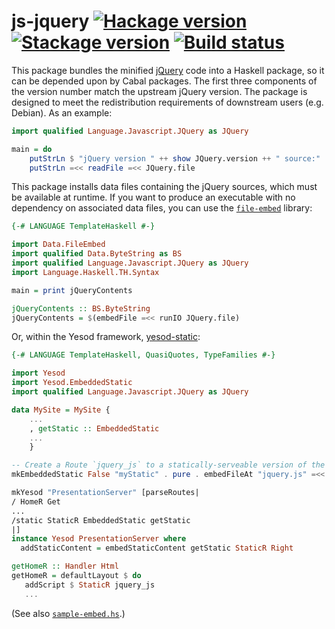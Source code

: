 # js-jquery [![Hackage version](https://img.shields.io/hackage/v/js-jquery.svg?label=Hackage)](https://hackage.haskell.org/package/js-jquery) [![Stackage version](https://www.stackage.org/package/js-jquery/badge/nightly?label=Stackage)](https://www.stackage.org/package/js-jquery) [![Build status](https://img.shields.io/github/workflow/status/ndmitchell/js-jquery/ci/master.svg)](https://github.com/ndmitchell/js-jquery/actions)

This package bundles the minified [jQuery](http://jquery.com/) code into a Haskell package,
so it can be depended upon by Cabal packages. The first three components of
the version number match the upstream jQuery version. The package is designed
to meet the redistribution requirements of downstream users (e.g. Debian).
As an example:

```haskell
import qualified Language.Javascript.JQuery as JQuery

main = do
    putStrLn $ "jQuery version " ++ show JQuery.version ++ " source:"
    putStrLn =<< readFile =<< JQuery.file
```

This package installs data files containing the jQuery sources, which must be available at runtime. If you want to produce an executable with no dependency on associated data files, you can use the [`file-embed`](https://hackage.haskell.org/package/file-embed) library:

```haskell
{-# LANGUAGE TemplateHaskell #-}

import Data.FileEmbed
import qualified Data.ByteString as BS
import qualified Language.Javascript.JQuery as JQuery
import Language.Haskell.TH.Syntax

main = print jQueryContents

jQueryContents :: BS.ByteString
jQueryContents = $(embedFile =<< runIO JQuery.file)
```

Or, within the Yesod framework, [yesod-static](https://hackage.haskell.org/package/yesod-static):

```haskell
{-# LANGUAGE TemplateHaskell, QuasiQuotes, TypeFamilies #-}

import Yesod
import Yesod.EmbeddedStatic
import qualified Language.Javascript.JQuery as JQuery

data MySite = MySite {
    ...
    , getStatic :: EmbeddedStatic
    ...
    }

-- Create a Route `jquery_js` to a statically-serveable version of the local jQuery lib.
mkEmbeddedStatic False "myStatic" . pure . embedFileAt "jquery.js" =<< runIO JQuery.file

mkYesod "PresentationServer" [parseRoutes|
/ HomeR Get
...
/static StaticR EmbeddedStatic getStatic
|]
instance Yesod PresentationServer where
  addStaticContent = embedStaticContent getStatic StaticR Right

getHomeR :: Handler Html
getHomeR = defaultLayout $ do
   addScript $ StaticR jquery_js
   ...

```
(See also [`sample-embed.hs`](https://github.com/yesodweb/yesod/blob/master/yesod-static/sample-embed.hs).)
